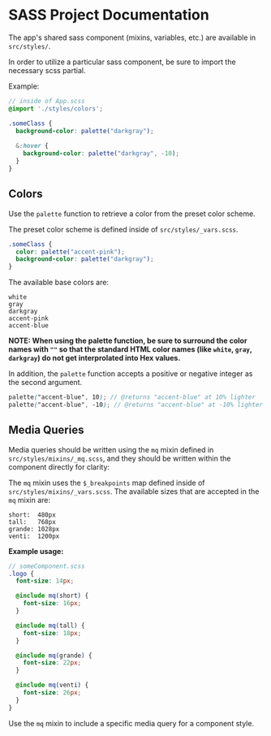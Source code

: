 # SASS Project Documentation

The app's shared sass component (mixins, variables, etc.) are available in `src/styles/`.

In order to utilize a particular sass component, be sure to import the necessary scss partial.

Example:

```scss
// inside of App.scss
@import './styles/colors';

.someClass {
  background-color: palette("darkgray");
  
  &:hover {
    background-color: palette("darkgray", -10);
  }
}
```

## Colors

Use the `palette` function to retrieve a color from the preset color scheme.

The preset color scheme is defined inside of `src/styles/_vars.scss`.

```scss
.someClass {
  color: palette("accent-pink");
  background-color: palette("darkgray");
}
```

The available base colors are:

```
white
gray
darkgray
accent-pink
accent-blue
```

**NOTE: When using the palette function, be sure to surround the color names with `""` so that the standard HTML color names (like `white`, `gray`, `darkgray`) do not get interprolated into Hex values.**

In addition, the `palette` function accepts a positive or negative integer as the second argument.

```scss
palette("accent-blue", 10); // @returns "accent-blue" at 10% lighter
palette("accent-blue", -10); // @returns "accent-blue" at -10% lighter
```

## Media Queries

Media queries should be written using the `mq` mixin defined in `src/styles/mixins/_mq.scss`, and they should be written within the component directly for clarity:

The `mq` mixin uses the `$_breakpoints` map defined inside of `src/styles/mixins/_vars.scss`. The available sizes that are accepted in the `mq` mixin are:

```
short:  480px
tall:   768px
grande: 1028px
venti:  1200px
```

**Example usage:**

```scss
// someComponent.scss
.logo {
  font-size: 14px;

  @include mq(short) {
    font-size: 16px;
  }

  @include mq(tall) {
    font-size: 18px;
  }

  @include mq(grande) {
    font-size: 22px;
  }

  @include mq(venti) {
    font-size: 26px;
  }
}
```

Use the `mq` mixin to include a specific media query for a component style.
